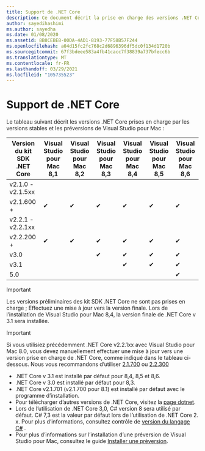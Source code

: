 ```yaml
---
title: Support de .NET Core
description: Ce document décrit la prise en charge des versions .NET Core dans Visual Studio pour Mac
author: sayedihashimi
ms.author: sayedha
ms.date: 01/08/2020
ms.assetid: 8B8CEBE8-00DA-4AD1-8193-77F58B57F244
ms.openlocfilehash: a04d15fc2fc768c2d6896396df5dc0f134d1720b
ms.sourcegitcommit: 67f3bdeee583a4fb41cacc7f38839a737bfecc6b
ms.translationtype: MT
ms.contentlocale: fr-FR
ms.lasthandoff: 03/29/2021
ms.locfileid: "105735523"
---
```

# <a name="net-core-support"></a>Support de .NET Core

Le tableau suivant décrit les versions .NET Core prises en charge par les versions stables et les préversions de Visual Studio pour Mac :

| Version du kit SDK .NET Core |Visual Studio pour Mac 8,1 | Visual Studio pour Mac 8,2 | Visual Studio pour Mac 8,3 | Visual Studio pour Mac 8,4 | Visual Studio pour Mac 8,5 | Visual Studio pour Mac 8,6 |
|---------|---------|---------|---------|---------|---------|---------|
|v2.1.0 - v2.1.5xx | | | | | | |
|v2.1.600 + |✔︎|✔︎|✔︎|✔︎|✔︎|✔︎|
|v2.2.1 - v2.2.1xx | | | | | | |
|v2.2.200 + |✔︎|✔︎|✔︎|✔︎|✔︎|✔︎|
|v3.0 | | |✔︎|✔︎|✔︎|✔︎|
|v3.1 | | | |✔︎|✔︎|✔︎|
|5.0 | | | | | |✔︎|

> [!IMPORTANT]
> Les versions préliminaires des kit SDK .NET Core ne sont pas prises en charge ; Effectuez une mise à jour vers la version finale. Lors de l’installation de Visual Studio pour Mac 8,4, la version finale de .NET Core v 3.1 sera installée.

> [!IMPORTANT]
> Si vous utilisiez précédemment .NET Core v2.2.1xx avec Visual Studio pour Mac 8.0, vous devez manuellement effectuer une mise à jour vers une version prise en charge de .NET Core, comme indiqué dans le tableau ci-dessous. Nous vous recommandons d’utiliser [2.1.700](https://dotnet.microsoft.com/download/dotnet-core/2.1) ou [2.2.300](https://dotnet.microsoft.com/download/dotnet-core/2.2)

* .NET Core v 3.1 est installé par défaut pour 8,4, 8,5 et 8,6.
* .NET Core v 3.0 est installé par défaut pour 8,3.
* .NET Core v2.1.701 (v2.1.700 pour 8.1) est installé par défaut avec le programme d’installation.
* Pour télécharger d’autres versions de .NET Core, visitez la [page dotnet](https://dotnet.microsoft.com/download/dotnet-core).
* Lors de l’utilisation de .NET Core 3,0, C# version 8 sera utilisé par défaut. C# 7,3 est la valeur par défaut lors de l’utilisation de .NET Core 2. x. Pour plus d’informations, consultez contrôle de [version du langage C#](/dotnet/csharp/language-reference/configure-language-version) .
* Pour plus d’informations sur l’installation d’une préversion de Visual Studio pour Mac, consultez le guide [Installer une préversion](./install-preview.md).
